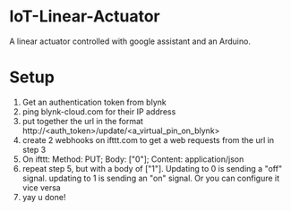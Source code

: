 # IoT-Linear-Actuator
A linear actuator controlled with google assistant and an Arduino.


# Setup
1) Get an authentication token from blynk
2) ping blynk-cloud.com for their IP address
3) put together the url in the format http:/<ipaddress>/<auth_token>/update/<a_virtual_pin_on_blynk>
4) create 2 webhooks on ifttt.com to get a web requests from the url in step 3
5) On ifttt: Method: PUT; Body: ["0"]; Content: application/json
6) repeat step 5, but with a body of ["1"]. Updating to 0 is sending a "off" signal. updating to 1 is sending an "on" signal. Or you can configure it vice versa
7) yay u done!
